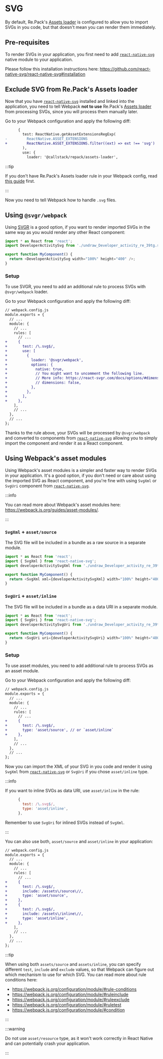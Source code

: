 # SVG

By default, Re.Pack's [Assets loader](/docs/2x/configuration/loaders/assets-loader) is configured to allow you to import SVGs in you code, but that doesn't mean you can render them immediately.

## Pre-requisites

To render SVGs in your application, you first need to add [`react-native-svg`](https://github.com/react-native-svg/react-native-svg) native module to your application.

Please follow this installation instructions here: https://github.com/react-native-svg/react-native-svg#installation

## Exclude SVG from Re.Pack's Assets loader

Now that you have [`react-native-svg`](https://github.com/react-native-svg/react-native-svg) installed and linked into the application, you need to tell Webpack **not to use** Re.Pack's [Assets loader](/docs/2x/configuration/loaders/assets-loader) from processing SVGs, since you will process them manually later.

Go to your Webpack configuration and apply the following diff:

```diff
      {
        test: ReactNative.getAssetExtensionsRegExp(
-         ReactNative.ASSET_EXTENSIONS
+         ReactNative.ASSET_EXTENSIONS.filter((ext) => ext !== 'svg')
        ),
        use: {
          loader: '@callstack/repack/assets-loader',
```

:::tip

If you don't have Re.Pack's Assets loader rule in your Webpack config, read [this guide](/docs/2x/configuration/loaders/assets-loader#migrating-from-assetsplugin) first.

:::

Now you need to tell Webpack how to handle `.svg` files.

## Using `@svgr/webpack`

Using [SVGR](https://react-svgr.com/) is a good option, if you want to render imported SVGs in the
same way as you would render any other React component:

```js
import * as React from 'react';
import DeveloperActivitySvg from './undraw_Developer_activity_re_39tg.svg';

export function MyComponent() {
  return <DeveloperActivitySvg width="100%" height="400" />;
}
```

### Setup

To use SVGR, you need to add an additional rule to process SVGs with `@svgr/webpack` loader.

Go to your Webpack configuration and apply the following diff:

```diff
// webpack.config.js
module.exports = {
  // ...
  module: {
    // ...
    rules: [
      // ...
+     {
+       test: /\.svg$/,
+       use: [
+         {
+           loader: '@svgr/webpack',
+           options: {
+             native: true,
+             // You might want to uncomment the following line.
+             // More info: https://react-svgr.com/docs/options/#dimensions
+             // dimensions: false, 
+           },
+         },
+       ],
+     },
    ],
    // ...
  },
  // ...
};
```

Thanks to the rule above, your SVGs will be processed by `@svgr/webpack` and converted to components
from [`react-native-svg`](https://github.com/react-native-svg/react-native-svg) allowing you to simply
import the component and render it as a React component.

## Using Webpack's asset modules

Using Webpack's asset modules is a simpler and faster way to render SVGs in your application.
It's a good option, if you don't need or care about using the imported SVG as React component,
and you're fine with using `SvgXml` or `SvgUri` component from [`react-native-svg`](https://github.com/react-native-svg/react-native-svg).

:::info

You can read more about Webpack's asset modules here: https://webpack.js.org/guides/asset-modules/.

:::

### `SvgXml` + `asset/source`

The SVG file will be included in a bundle as a raw source in a separate module.

```js
import * as React from 'react';
import { SvgXml } from 'react-native-svg';
import developerActivitySvgXml from './undraw_Developer_activity_re_39tg.svg';

export function MyComponent() {
  return <SvgXml xml={developerActivitySvgXml} width="100%" height="400" />;
}
```

### `SvgUri` + `asset/inline`

The SVG file will be included in a bundle as a data URI in a separate module.

```js
import * as React from 'react';
import { SvgUri } from 'react-native-svg';
import developerActivitySvgUri from './undraw_Developer_activity_re_39tg.svg';

export function MyComponent() {
  return <SvgUri uri={developerActivitySvgUri} width="100%" height="400" />;
}
```

### Setup

To use asset modules, you need to add additional rule to process SVGs as an asset module.

Go to your Webpack configuration and apply the following diff:

```diff
// webpack.config.js
module.exports = {
  // ...
  module: {
    // ...
    rules: [
      // ...
+     {
+       test: /\.svg$/,
+       type: 'asset/source', // or `asset/inline`
+     },
    ],
    // ...
  },
  // ...
};
```

Now you can import the XML of your SVG in you code and render it using `SvgXml` from [`react-native-svg`](https://github.com/react-native-svg/react-native-svg) or `SvgUri` if you chose `asset/inline` type.

:::info

If you want to inline SVGs as data URI, use `asset/inline` in the rule:

```js
      {
        test: /\.svg$/,
        type: 'asset/inline',
      },
```

Remember to use `SvgUri` for inlined SVGs instead of `SvgXml`.

:::

You can also use both, `asset/source` and `asset/inline` in your application:

```diff
// webpack.config.js
module.exports = {
  // ...
  module: {
    // ...
    rules: [
      // ...
+     {
+       test: /\.svg$/,
+       include: /assets\/source\//,
+       type: 'asset/source',
+     },
+     {
+       test: /\.svg$/,
+       include: /assets\/inline\//,
+       type: 'asset/inline',
+     },
    ],
    // ...
  },
  // ...
};
```

:::tip

When using both `assets/source` and `assets/inline`, you can specify different `test`, `include` and `exclude` values,
so that Webpack can figure out which mechanism to use for which SVG. You can read more about rule conditions here:

- https://webpack.js.org/configuration/module/#rule-conditions
- https://webpack.js.org/configuration/module/#ruleinclude
- https://webpack.js.org/configuration/module/#ruleexclude
- https://webpack.js.org/configuration/module/#ruletest
- https://webpack.js.org/configuration/module/#condition

:::

:::warning

Do not use `asset/resource` type, as it won't work correctly in React Native and can potentially
crash your application.

:::
